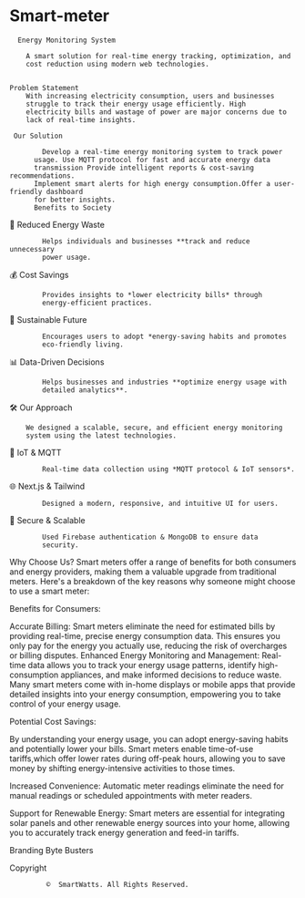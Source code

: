 # Smart-meter
      Energy Monitoring System
     
        A smart solution for real-time energy tracking, optimization, and
        cost reduction using modern web technologies.
     

    Problem Statement 
        With increasing electricity consumption, users and businesses
        struggle to track their energy usage efficiently. High
        electricity bills and wastage of power are major concerns due to
        lack of real-time insights.
      
     Our Solution
     
            Develop a real-time energy monitoring system to track power
          usage. Use MQTT protocol for fast and accurate energy data
          transmission Provide intelligent reports & cost-saving recommendations.
          Implement smart alerts for high energy consumption.Offer a user-friendly dashboard 
          for better insights.
          Benefits to Society 
    
      
 🔋 Reduced Energy Waste
         
            Helps individuals and businesses **track and reduce unnecessary
            power usage.
          
 💰 Cost Savings
         
            Provides insights to *lower electricity bills* through
            energy-efficient practices.
         
 🌱 Sustainable Future
      
            Encourages users to adopt *energy-saving habits and promotes
            eco-friendly living.
          
 📊 Data-Driven Decisions
         
       
            Helps businesses and industries **optimize energy usage with
            detailed analytics**.
          
   
 🛠 Our Approach
     
        We designed a scalable, secure, and efficient energy monitoring
        system using the latest technologies.
      
 📡 IoT & MQTT
          
            Real-time data collection using *MQTT protocol & IoT sensors*.
         
 🌐 Next.js & Tailwind
          
            Designed a modern, responsive, and intuitive UI for users.
 🔐 Secure & Scalable
          
            Used Firebase authentication & MongoDB to ensure data
            security.
          
 Why Choose Us?
    Smart meters offer a range of benefits for both consumers and energy providers, making them 
    a valuable upgrade from traditional meters.
 Here's a breakdown of the key reasons why someone might choose to use a smart meter:

 Benefits for Consumers:

 Accurate Billing:
 Smart meters eliminate the need for estimated bills by providing real-time, precise energy consumption data.
  This ensures you only pay for the energy you actually use, reducing the risk of overcharges or billing disputes.
 Enhanced Energy Monitoring and Management:
 Real-time data allows you to track your energy usage patterns, identify high-consumption appliances, and make 
 informed decisions to reduce waste.
 Many smart meters come with in-home displays or mobile apps that provide detailed insights into your energy consumption, 
 empowering you to take control of your energy usage.

 Potential Cost Savings:

 By understanding your energy usage, you can adopt energy-saving habits and potentially lower your bills.
 Smart meters enable time-of-use tariffs,which offer lower rates during off-peak hours, allowing you to save money by 
 shifting energy-intensive activities to those times.

 Increased Convenience:
 Automatic meter readings eliminate the need for manual readings or scheduled appointments with meter readers.
 
 Support for Renewable Energy:
 Smart meters are essential for integrating solar panels and other renewable energy sources into your home, 
 allowing you to accurately track energy generation and feed-in tariffs.

 Branding 
             Byte Busters
     
 Copyright 
    
             ©  SmartWatts. All Rights Reserved.
